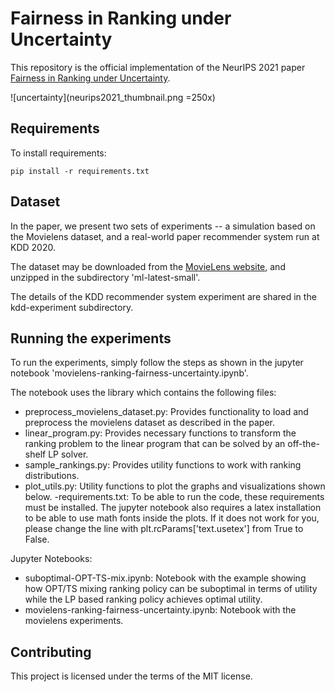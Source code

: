 # Fairness in Ranking under Uncertainty

This repository is the official implementation of the NeurIPS 2021 paper [Fairness in Ranking under Uncertainty](https://arxiv.org/abs/2107.06720). 

![uncertainty](neurips2021_thumbnail.png =250x)

## Requirements

To install requirements:

```setup
pip install -r requirements.txt
```

## Dataset

In the paper, we present two sets of experiments -- a simulation based on the Movielens dataset, and a real-world paper recommender system run at KDD 2020.

The dataset may be downloaded from the [MovieLens website](https://files.grouplens.org/datasets/movielens/ml-latest-small.zip), and unzipped in the subdirectory 'ml-latest-small'.

The details of the KDD recommender system experiment are shared in the kdd-experiment subdirectory.

## Running the experiments

To run the experiments, simply follow the steps as shown in the jupyter notebook 'movielens-ranking-fairness-uncertainty.ipynb'.

The notebook uses the library which contains the following files:

- preprocess_movielens_dataset.py: Provides functionality to load and preprocess the movielens dataset as described in the paper.
- linear_program.py: Provides necessary functions to transform the ranking problem to the linear program that can be solved by an off-the-shelf LP solver.
- sample_rankings.py: Provides utility functions to work with ranking distributions.
- plot_utils.py: Utility functions to plot the graphs and visualizations shown below.
-requirements.txt: To be able to run the code, these requirements must be installed. The jupyter notebook also requires a latex installation to be able to use math fonts inside the plots. If it does not work for you, please change the line with plt.rcParams['text.usetex'] from True to False.

Jupyter Notebooks:

- suboptimal-OPT-TS-mix.ipynb: Notebook with the example showing how OPT/TS mixing ranking policy can be suboptimal in terms of utility while the LP based ranking policy achieves optimal utility.
- movielens-ranking-fairness-uncertainty.ipynb: Notebook with the movielens experiments.

## Contributing

This project is licensed under the terms of the MIT license.
